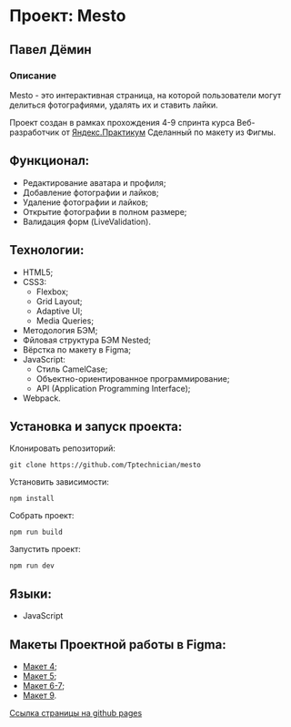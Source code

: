 # Проект: Mesto

## Павел Дёмин

### Описание

Mesto - это интерактивная страница, на которой пользователи могут делиться фотографиями, удалять их и ставить лайки.

Проект создан в рамках прохождения 4-9 спринта курса Веб-разработчик от [Яндекс.Практикум](https://practicum.yandex.ru/web/)
Сделанный по макету из Фигмы.

## Функционал:

- Редактирование аватара и профиля;
- Добавление фотографии и лайков;
- Удаление фотографии и лайков;
- Открытие фотографии в полном размере;
- Валидация форм (LiveValidation).

## Технологии:

- HTML5;
- CSS3:
  - Flexbox;
  - Grid Layout;
  - Adaptive UI;
  - Media Queries;
- Методология БЭМ;
- Фйловая структура БЭМ Nested;
- Вёрстка по макету в Figma;
- JavaScript:
  - Стиль CamelCase;
  - Объектно-ориентированное программирование;
  - API (Application Programming Interface);
- Webpack.

## Установка и запуск проекта:

Клонировать репозиторий:

    git clone https://github.com/Tptechnician/mesto

Установить зависимости:

    npm install

Собрать проект:

    npm run build

Запустить проект:

    npm run dev

## Языки:

- JavaScript

## Макеты Проектной работы в Figma:

- [Макет 4](https://www.figma.com/file/2cn9N9jSkmxD84oJik7xL7/JavaScript.-Sprint-4);
- [Макет 5](https://www.figma.com/file/bjyvbKKJN2naO0ucURl2Z0/JavaScript.-Sprint-5);
- [Макет 6-7](https://www.figma.com/file/kRVLKwYG3d1HGLvh7JFWRT/JavaScript.-Sprint-6);
- [Макет 9](https://www.figma.com/file/PSdQFRHoxXJFs2FH8IXViF/JavaScript-9-sprint).

[Ссылка страницы на github pages](https://tptechnician.github.io/mesto/)
